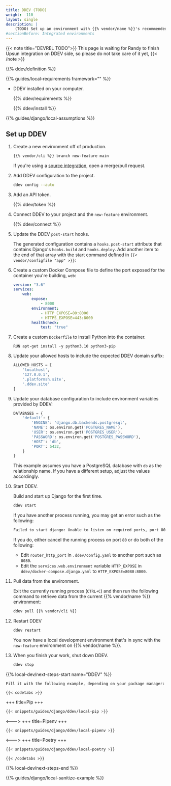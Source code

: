 ```yaml
---
title: DDEV (TODO)
weight: -110
layout: single
description: |
    (TODO) Set up an environment with {{% vendor/name %}}'s recommended local development tool, DDEV.
#sectionBefore: Integrated environments
---
```


{{< note title="DEVREL TODO">}}
This page is waiting for Randy to finish Upsun integration on DDEV side, so please do not take care of it yet,
{{< /note >}}

{{% ddev/definition %}}

{{% guides/local-requirements framework="" %}}
- DDEV installed on your computer.

  {{% ddev/requirements %}}

  {{% ddev/install %}}

{{% guides/django/local-assumptions %}}

## Set up DDEV

1.  Create a new environment off of production.

    ```bash
    {{% vendor/cli %}} branch new-feature main
    ```

    If you're using a [source integration](/integrations/source/_index.md),
    open a merge/pull request.

1. Add DDEV configuration to the project.
    ```bash
    ddev config --auto
    ```

1. Add an API token.

    {{% ddev/token %}}

1. Connect DDEV to your project and the `new-feature` environment.

    {{% ddev/connect %}}

1. Update the DDEV `post-start` hooks.

    The generated configuration contains a `hooks.post-start` attribute that contains Django's `hooks.build` and `hooks.deploy`.
    Add another item to the end of that array with the start command defined in `{{< vendor/configfile "app" >}}`:

1. Create a custom Docker Compose file to define the port exposed for the container you're building, `web`:

    ```yaml {location=".ddev/docker-compose.django.yaml"}
    version: "3.6"
    services:
        web:
            expose:
                - 8000
            environment:
                - HTTP_EXPOSE=80:8000
                - HTTPS_EXPOSE=443:8000
            healthcheck:
                test: "true"
    ```

9.  Create a custom `Dockerfile` to install Python into the container.

    ```{location=".ddev/web-build/Dockerfile.python"}
    RUN apt-get install -y python3.10 python3-pip
    ```

10. Update your allowed hosts to include the expected DDEV domain suffix:

    ```py {location="APP_NAME/settings.py"}
    ALLOWED_HOSTS = [
        'localhost',
        '127.0.0.1',
        '.platformsh.site',
        '.ddev.site'
    ]
    ```

11. Update your database configuration to include environment variables provided by DDEV:

    ```py {location="APP_NAME/settings.py"}
    DATABASES = {
        'default': {
            'ENGINE': 'django.db.backends.postgresql',
            'NAME': os.environ.get('POSTGRES_NAME'),
            'USER': os.environ.get('POSTGRES_USER'),
            'PASSWORD': os.environ.get('POSTGRES_PASSWORD'),
            'HOST': 'db',
            'PORT': 5432,
        }
    }
    ```

    This example assumes you have a PostgreSQL database with `db` as the relationship name.
    If you have a different setup, adjust the values accordingly.

12. Start DDEV.

    Build and start up Django for the first time.

    ```bash
    ddev start
    ```

    If you have another process running, you may get an error such as the following:

    ```bash
    Failed to start django: Unable to listen on required ports, port 80 is already in use
    ```

    If you do, either cancel the running process on port `80` or do both of the following:

    - Edit `router_http_port` in `.ddev/config.yaml` to another port such as `8080`.
    - Edit the `services.web.environment` variable `HTTP_EXPOSE` in `ddev/docker-compose.django.yaml` to `HTTP_EXPOSE=8080:8000`.

13. Pull data from the environment.

    Exit the currently running process (`CTRL+C`)
    and then run the following command to retrieve data from the current {{% vendor/name %}} environment:

    ```bash
    ddev pull {{% vendor/cli %}}
    ```

14. Restart DDEV

    ```bash
    ddev restart
    ```

    You now have a local development environment that's in sync with the `new-feature` environment on {{% vendor/name %}}.

15. When you finish your work, shut down DDEV.

    ```bash
    ddev stop
    ```

{{% local-dev/next-steps-start name="DDEV" %}}

    Fill it with the following example, depending on your package manager:

    {{< codetabs >}}
+++
title=Pip
+++

```bash {location="init-local.sh"}
{{< snippets/guides/django/ddev/local-pip >}}
```

<--->
+++
title=Pipenv
+++

```bash {location="init-local.sh"}
{{< snippets/guides/django/ddev/local-pipenv >}}
```

<--->
+++
title=Poetry
+++

```bash {location="init-local.sh"}
{{< snippets/guides/django/ddev/local-poetry >}}
```

    {{< /codetabs >}}

{{% local-dev/next-steps-end %}}

{{% guides/django/local-sanitize-example %}}
